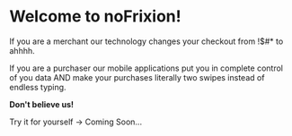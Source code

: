 <h1>Welcome to noFrixion!</h1>

If you are a merchant our technology changes your checkout from !$#* to ahhhh.

If you are a purchaser our mobile applications put you in complete control of you data AND make your purchases literally two swipes instead of endless typing.

**Don't believe us!**

Try it for yourself -> Coming Soon...